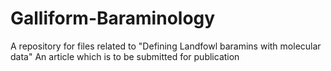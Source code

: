 # Galliform-Baraminology
A repository for files related to "Defining Landfowl baramins with molecular data" 
An article which is to be submitted for publication
